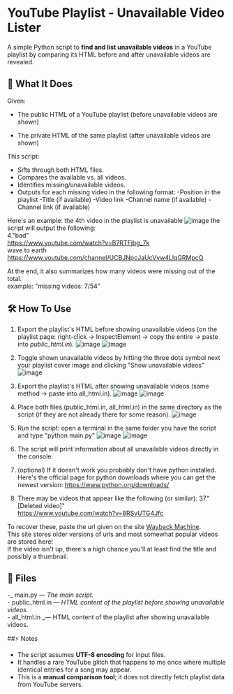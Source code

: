 # YouTube Playlist - Unavailable Video Lister
A simple Python script to **find and list unavailable videos** in a YouTube playlist by comparing its HTML before and after unavailable videos are revealed.
## 📜 What It Does
Given:
- The public HTML of a YouTube playlist (before unavailable videos are shown)
  
- The private HTML of the same playlist (after unavailable videos are shown)
  
This script:
  
- Sifts through both HTML files.
- Compares the available vs. all videos.
- Identifies missing/unavailable videos.
- Outputs for each missing video in the following format:
  -Position in the playlist
  -Title (if available)
  -Video link
  -Channel name (if available)
  -Channel link (if available)
  
Here's an example: the 4th video in the playlist is unavailable
![image](https://github.com/user-attachments/assets/afe59608-e319-4004-97b2-981b32f167b3)
the script will output the following:  
4."bad"  
https://www.youtube.com/watch?v=B7RTFjbg_7k  
wave to earth  
https://www.youtube.com/channel/UCBJNpcJaUcVyw4LlqGRMpcQ  
  
  
  
At the end, it also summarizes how many videos were missing out of the total.  
example: "missing videos: 7/54"
## 🛠️ How To Use
1. Export the playlist's HTML before showing unavailable videos (on the playlist page: right-click → InspectElement → copy the entire _<body>_ → paste into _public_html.in_).
![image](https://github.com/user-attachments/assets/dd2d9136-7958-4c37-bd1f-0199c9e3f11a)
![image](https://github.com/user-attachments/assets/9b9cc1a3-2db5-49a4-a493-39b6a1738d5e)



2. Toggle shown unavailable videos by hitting the three dots symbol next your playlist cover image and clicking  "Show unavailable videos"
![image](https://github.com/user-attachments/assets/3ec20d37-5023-442e-a5a2-151eafb260af)
   
3. Export the playlist's HTML after showing unavailable videos (same method → paste into all_html.in).
![image](https://github.com/user-attachments/assets/12d7d874-c335-4fb5-8a52-00a4db6fa3d3)
![image](https://github.com/user-attachments/assets/329ae823-6a75-4ac8-ba9a-c9264f9745a8)

4. Place both files (public_html.in, all_html.in) in the same directory as the script (if they are not already there for some reason).
![image](https://github.com/user-attachments/assets/7c7e97c1-6c89-4a46-8058-d3536f6bf84f)

5. Run the script: open a terminal in the same folder you have the script and type "python main.py"
![image](https://github.com/user-attachments/assets/fef06154-dcf5-42e1-a16a-7629bb0b91a2)
![image](https://github.com/user-attachments/assets/7549b6f0-104b-4a08-89f8-71e320fb2d34)

6. The script will print information about all unavailable videos directly in the console.

7. (optional) If it doesn't work you probably don't have python installed.  
  Here's the official page for python downloads where you can get the newest version:
  https://www.python.org/downloads/

9. There may be videos that appear like the following (or similar):
  37."[Deleted video]"  
  https://www.youtube.com/watch?v=8RSvUTG4Jfc  
  
  To recover these, paste the url given on the site [Wayback Machine](https://web.archive.org).  
  This site stores older versions of urls and most somewhat popular videos are stored here!  
  If the video isn't up, there's a high chance you'll at least find the title and possibly a thumbnail.  

## 📂 Files
-_ main.py _— The main script.  
-_ public_html.in _— HTML content of the playlist before showing unavailable videos.  
-_ all_html.in _— HTML content of the playlist after showing unavailable videos.  

##⚡ Notes
- The script assumes **UTF-8 encoding** for input files.
- It handles a rare YouTube glitch that happens to me once where multiple identical entries for a song may appear.
- This is a **manual comparison tool**; it does not directly fetch playlist data from YouTube servers.




